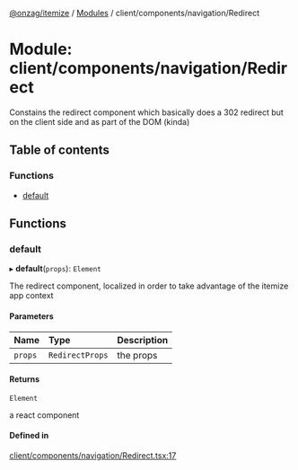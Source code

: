 [@onzag/itemize](../README.md) / [Modules](../modules.md) / client/components/navigation/Redirect

# Module: client/components/navigation/Redirect

Constains the redirect component which basically does a 302 redirect
but on the client side and as part of the DOM (kinda)

## Table of contents

### Functions

- [default](client_components_navigation_Redirect.md#default)

## Functions

### default

▸ **default**(`props`): `Element`

The redirect component, localized in order to take advantage
of the itemize app context

#### Parameters

| Name | Type | Description |
| :------ | :------ | :------ |
| `props` | `RedirectProps` | the props |

#### Returns

`Element`

a react component

#### Defined in

[client/components/navigation/Redirect.tsx:17](https://github.com/onzag/itemize/blob/f2db74a5/client/components/navigation/Redirect.tsx#L17)
